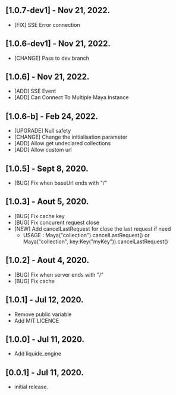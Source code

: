 ## [1.0.7-dev1] - Nov 21, 2022.
- [FIX] SSE Error connection

## [1.0.6-dev1] - Nov 21, 2022.
- [CHANGE] Pass to dev branch

## [1.0.6] - Nov 21, 2022.
- [ADD] SSE Event
- [ADD] Can Connect To Multiple Maya Instance 

## [1.0.6-b] - Feb 24, 2022.
- [UPGRADE] Null safety
- [CHANGE] Change the initialisation parameter
- [ADD] Allow get undeclared collections
- [ADD] Allow custom url

## [1.0.5] - Sept 8, 2020.
- [BUG] Fix when baseUrl ends with "/"

## [1.0.3] - Aout 5, 2020.
- [BUG] Fix cache key
- [BUG] Fix concurent request close 
- [NEW] Add cancelLastRequest for close the last request if need
  - USAGE : Maya("collection").cancelLastRequest() or Maya("collection", key:Key("myKey")).cancelLastRequest()

## [1.0.2] - Aout 4, 2020.
- [BUG] Fix when server ends with "/"
- [BUG] Fix cache

## [1.0.1] - Jul 12, 2020.

- Remove public variable
- Add MIT LICENCE

## [1.0.0] - Jul 11, 2020.

- Add liquide_engine

## [0.0.1] - Jul 11, 2020.

- initial release.

